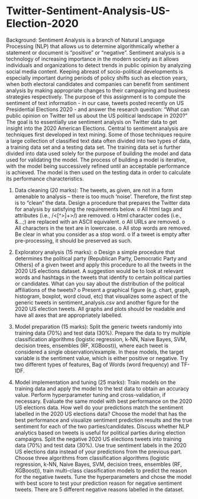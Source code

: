 # Twitter-Sentiment-Analysis-US-Election-2020
Background:
Sentiment Analysis is a branch of Natural Language Processing (NLP) that allows us to determine algorithmically whether a statement or document is “positive” or “negative”. Sentiment analysis is a technology of increasing importance in the modern society as it allows individuals and organizations to detect trends in public opinion by analyzing social media content. Keeping abreast of socio-political developments is especially important during periods of policy shifts such as election years, when both electoral candidates and companies can benefit
from sentiment analysis by making appropriate changes to their campaigning and business strategies respectively. The purpose of this assignment is to compute the sentiment of text information - in our case, tweets posted recently on US Presidential Elections 2020 - and answer the research question: “What can public opinion on Twitter tell us about the US political landscape in 2020?” The goal is to essentially use sentiment analysis on Twitter data to get insight into the 2020 American Elections. Central to sentiment analysis are techniques first 
developed in text mining. Some of those techniques require a large collection of classified text data often divided into two types of data, a training data set and a testing data set. The training data set is further divided into data used solely for the purpose of building the model and data used for validating the model. The process of building a model is iterative, with the model being successively refined until an acceptable performance is achieved. The model is then used on the testing data in order to calculate its performance characteristics.

1. Data cleaning (20 marks): 
The tweets, as given, are not in a form amenable to analysis – there is too much ‘noise’. Therefore, the first step is to “clean” the data. Design a procedure that prepares the Twitter data for analysis by satisfying the requirements below.
o All html tags and attributes (i.e., /<[^>]+>/) are removed.
o Html character codes (i.e., &...;) are replaced with an ASCII equivalent.
o All URLs are removed.
o All characters in the text are in lowercase.
o All stop words are removed. Be clear in what you consider as a stop word.
o If a tweet is empty after pre-processing, it should be preserved as such.

2. Exploratory analysis (15 marks):
o Design a simple procedure that determines the political party (Republican Party, Democratic Party and Others) of a given tweet and apply this procedure to all the tweets in the 2020 US elections dataset. A suggestion would be to look at relevant words and hashtags in the tweets that identify to certain political parties or candidates. What can you say about the distribution of the political affiliations of the tweets?
o Present a graphical figure (e.g. chart, graph, histogram, boxplot, word cloud, etc) that visualizes some aspect of the generic tweets in sentiment_analysis.csv and another figure for the 2020 US election tweets. All graphs and plots should be readable and have all axes that are appropriately labelled. 

3. Model preparation (15 marks):
Split the generic tweets randomly into training data (70%) and test data (30%). Prepare the data to try multiple classification algorithms (logistic regression, k-NN, Naive Bayes, SVM, decision trees, ensembles (RF, XGBoost)), where each tweet is considered a single observation/example. In these models, the target variable is the sentiment value, which is either positive or negative. Try two different types of features, Bag of Words (word frequency) and TF-IDF. 

4. Model implementation and tuning (25 marks):
Train models on the training data and apply the model to the test data to obtain an accuracy value. Perform hyperparameter tuning and cross-validation, if necessary.
Evaluate the same model with best performance on the 2020 US elections data. How well do your predictions match the sentiment labelled in the 2020 US elections data?
Choose the model that has the best performance and visualize sentiment prediction results and the true sentiment for each of the two parties/candidates. Discuss whether NLP analytics based on tweets is useful for political parties during election campaigns.
Split the negative 2020 US elections tweets into training data (70%) and test data (30%). Use true sentiment labels in the 2020 US elections data instead of your predictions from the previous part. Choose three algorithms from classification 
algorithms (logistic regression, k-NN, Naive Bayes, SVM, decision trees, ensembles (RF, XGBoost)), train multi-class classification models to predict the reason for the negative tweets. Tune the hyperparameters and chose the model with best score to test your 
prediction reason for negative sentiment tweets. There are 5 different negative reasons labelled in the dataset.
